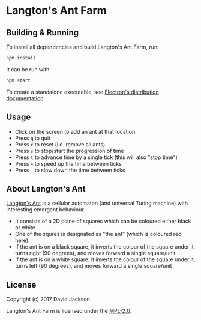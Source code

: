 <!--
This Source Code Form is subject to the terms of the Mozilla Public
License, v. 2.0. If a copy of the MPL was not distributed with this
file, You can obtain one at http://mozilla.org/MPL/2.0/.
-->

<!--
Copyright (c) 2017 David Jackson
-->

# Langton's Ant Farm

## Building & Running

To install all dependencies and build Langton's Ant Farm, run:

```sh
npm install
```

It can be run with:

```sh
npm start
```

To create a standalone executable, see [Electron's distribution documentation](https://electron.atom.io/docs/tutorial/application-distribution/).

## Usage

* Click on the screen to add an ant at that location
* Press `q` to quit
* Press `r` to reset (i.e. remove all ants)
* Press `s` to stop/start the progression of time
* Press `t` to advance time by a single tick (this will also "stop time")
* Press `+` to speed up the time between ticks
* Press `-` to slow down the time between ticks

## About Langton's Ant

[Langton's Ant](https://en.wikipedia.org/wiki/Langton%27s_ant) is a cellular
automaton (and universal Turing machine) with interesting emergent behaviour.

* It consists of a 2D plane of squares which can be coloured either black or
  white
* One of the squres is designated as "the ant" (which is coloured red here)
* If the ant is on a black square, it inverts the colour of the square under it,
  turns right (90 degrees), and moves forward a single square/unit
* If the ant is on a white square, it inverts the colour of the square under it,
  turns left (90 degrees), and moves forward a single square/unit

## License

Copyright (c) 2017 David Jackson

Langton's Ant Farm is licensed under the
[MPL-2.0](https://www.mozilla.org/en-US/MPL/2.0/).
